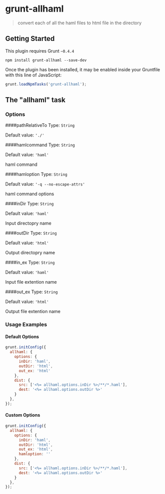 # grunt-allhaml

> convert each of all the haml files to html file in the directory

## Getting Started
This plugin requires Grunt `~0.4.4`

```shell
npm install grunt-allhaml --save-dev
```

Once the plugin has been installed, it may be enabled inside your Gruntfile with this line of JavaScript:

```js
grunt.loadNpmTasks('grunt-allhaml');
```

## The "allhaml" task


### Options

####pathRelativeTo
Type: `String`

Default value: `'./'`

####hamlcommand
Type: `String`

Default value: `'haml'`

haml command

####hamloption
Type: `String`

Default value: `'-q --no-escape-attrs'`

haml command options


####inDir
Type: `String`

Default value: `'haml'`

Input directopry name

####outDir
Type: `String`

Default value: `'html'`

Output directopry name

####in_ex
Type: `String`

Default value: `'haml'`

Input file extention name

####out_ex
Type: `String`

Default value: `'html'`

Output file extention name





### Usage Examples

#### Default Options
```js
grunt.initConfig({
  allhaml: {
    options: {
      inDir: 'haml',
      outDir: 'html',
      out_ex: 'html'
    },
    dist: {
      src: ['<%= allhaml.options.inDir %>/**/*.haml'],
      dest: '<%= allhaml.options.outDir %>'
    }
  },
});
```

#### Custom Options

```js
grunt.initConfig({
  allhaml: {
    options: {
      inDir: 'haml',
      outDir: 'html',
      out_ex: 'html',
      hamloption: ''
    },
    dist: {
      src: ['<%= allhaml.options.inDir %>/**/*.haml'],
      dest: '<%= allhaml.options.outDir %>'
    }
  },
});
```
